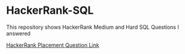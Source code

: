 # HackerRank-SQL

This repository shows HackerRank Medium and Hard SQL Questions I answered

[HackerRank Placement Question Link](https://www.hackerrank.com/challenges/placements/problem)
